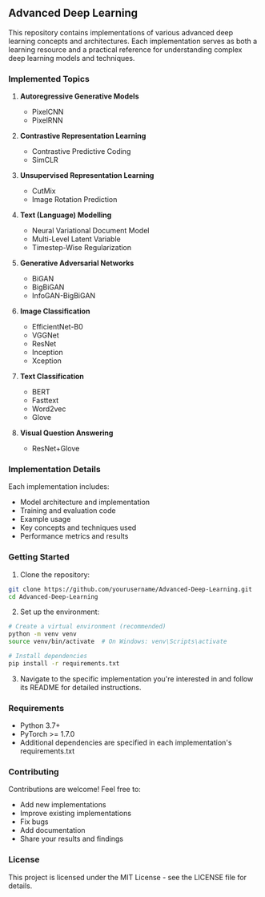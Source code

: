## Advanced Deep Learning

This repository contains implementations of various advanced deep learning concepts and architectures. Each implementation serves as both a learning resource and a practical reference for understanding complex deep learning models and techniques.

### Implemented Topics

1. **Autoregressive Generative Models**
   - PixelCNN
   - PixelRNN

2. **Contrastive Representation Learning**
   - Contrastive Predictive Coding
   - SimCLR

3. **Unsupervised Representation Learning**
   - CutMix
   - Image Rotation Prediction

4. **Text (Language) Modelling**
   - Neural Variational Document Model
   - Multi-Level Latent Variable
   - Timestep-Wise Regularization

5. **Generative Adversarial Networks**
   - BiGAN
   - BigBiGAN
   - InfoGAN-BigBiGAN

6. **Image Classification**
   - EfficientNet-B0
   - VGGNet
   - ResNet
   - Inception
   - Xception

7. **Text Classification**
   - BERT
   - Fasttext
   - Word2vec
   - Glove

8. **Visual Question Answering**
   - ResNet+Glove

### Implementation Details

Each implementation includes:
- Model architecture and implementation
- Training and evaluation code
- Example usage
- Key concepts and techniques used
- Performance metrics and results

### Getting Started

1. Clone the repository:
```bash
git clone https://github.com/yourusername/Advanced-Deep-Learning.git
cd Advanced-Deep-Learning
```

2. Set up the environment:
```bash
# Create a virtual environment (recommended)
python -m venv venv
source venv/bin/activate  # On Windows: venv\Scripts\activate

# Install dependencies
pip install -r requirements.txt
```

3. Navigate to the specific implementation you're interested in and follow its README for detailed instructions.

### Requirements

- Python 3.7+
- PyTorch >= 1.7.0
- Additional dependencies are specified in each implementation's requirements.txt

### Contributing

Contributions are welcome! Feel free to:
- Add new implementations
- Improve existing implementations
- Fix bugs
- Add documentation
- Share your results and findings

### License

This project is licensed under the MIT License - see the LICENSE file for details.
